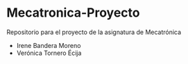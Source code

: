 # Mecatronica-Proyecto
Repositorio para el proyecto de la asignatura de Mecatrónica

* Irene Bandera Moreno
* Verónica Tornero Écija